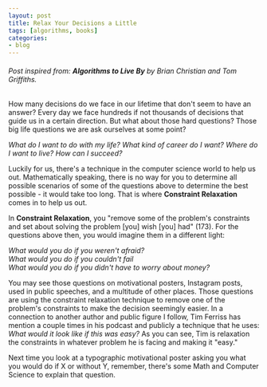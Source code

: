 ```yaml
---
layout: post
title: Relax Your Decisions a Little
tags: [algorithms, books]
categories:
- blog
---
```


###### Post inspired from: **Algorithms to Live By** by Brian Christian and Tom Griffiths.

How many decisions do we face in our lifetime that don't seem to have an answer? Every day we face hundreds if not thousands of decisions that guide us in a certain direction. But what about those hard questions? Those big life questions we are ask ourselves at some point?

*What do I want to do with my life? What kind of career do I want? Where do I want to live? How can I succeed?*

Luckily for us, there's a technique in the computer science world to help us out. Mathematically speaking, there is no way for you to determine all possible scenarios of some of the questions above to determine the best possible - it would take too long. That is where **Constraint Relaxation** comes in to help us out.

In **Constraint Relaxation**, you "remove some of the problem's constraints and set about solving the problem [you] wish [you] had" (173). For the questions above then, you would imagine them in a different light:

*What would you do if you weren't afraid?*<br />
*What would you do if you couldn't fail*<br />
*What would you do if you didn't have to worry about money?*<br />

You may see those questions on motivational posters, Instagram posts, used in public speeches, and a multitude of other places. Those questions are using the constraint relaxation technique to remove one of the problem's constraints to make the decision seemingly easier. In a connection to another author and public figure I follow, Tim Ferriss has mention a couple times in his podcast and publicly a technique that he uses: *What would it look like if this was easy?* As you can see, Tim is relaxation the constraints in whatever problem he is facing and making it "easy."

Next time you look at a typographic motivational poster asking you what you would do if X or without Y, remember, there's some Math and Computer Science to explain that question.
